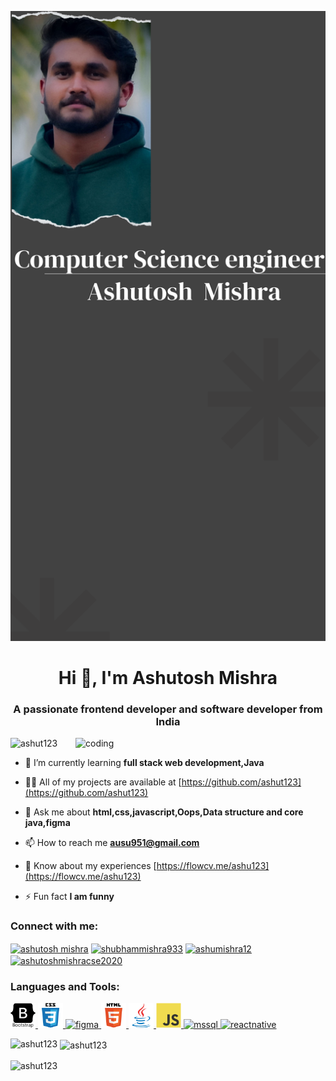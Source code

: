 ![logo](https://github.com/ashut123/ashut123/blob/main/Computer%20Science%20egnieer.png)
<h1 align="center">Hi 👋, I'm Ashutosh Mishra</h1>
<h3 align="center">A passionate frontend developer and software developer from India</h3>

<img align="right" alt="coding" width="400" src="https://www.google.com/imgres?imgurl=https%3A%2F%2Fcamo.githubusercontent.com%2Fcae12fddd9d6982901d82580bdf321d81fb299141098ca1c2d4891870827bf17%2F68747470733a2f2f6d69726f2e6d656469756d2e636f6d2f6d61782f313336302f302a37513379765349765f7430696f4a2d5a2e676966&tbnid=zhjSEq0Xd_DH7M&vet=12ahUKEwi07IDOxKSAAxX0m2MGHbUUAMIQMygAegUIARCPAg..i&imgrefurl=https%3A%2F%2Fgithub.com%2Frudrabarad%2FGifs&docid=CJdgcKdcN0j58M&w=680&h=428&q=animated%20coding%20gif&ved=2ahUKEwi07IDOxKSAAxX0m2MGHbUUAMIQMygAegUIARCPAg">

<p align="left"> <img src="https://komarev.com/ghpvc/?username=ashut123&label=Profile%20views&color=0e75b6&style=flat" alt="ashut123" /> </p>

- 🌱 I’m currently learning **full stack web development,Java**

- 👨‍💻 All of my projects are available at [https://github.com/ashut123](https://github.com/ashut123)

- 💬 Ask me about **html,css,javascript,Oops,Data structure and core java,figma**

- 📫 How to reach me **ausu951@gmail.com**

- 📄 Know about my experiences [https://flowcv.me/ashu123](https://flowcv.me/ashu123)

- ⚡ Fun fact **I am funny**

<h3 align="left">Connect with me:</h3>
<p align="left">
<a href="https://linkedin.com/in/ashutosh mishra" target="blank"><img align="center" src="https://raw.githubusercontent.com/rahuldkjain/github-profile-readme-generator/master/src/images/icons/Social/linked-in-alt.svg" alt="ashutosh mishra" height="30" width="40" /></a>
<a href="https://instagram.com/shubhammishra933" target="blank"><img align="center" src="https://raw.githubusercontent.com/rahuldkjain/github-profile-readme-generator/master/src/images/icons/Social/instagram.svg" alt="shubhammishra933" height="30" width="40" /></a>
<a href="https://www.leetcode.com/ashumishra12" target="blank"><img align="center" src="https://raw.githubusercontent.com/rahuldkjain/github-profile-readme-generator/master/src/images/icons/Social/leet-code.svg" alt="ashumishra12" height="30" width="40" /></a>
<a href="https://auth.geeksforgeeks.org/user/ashutoshmishracse2020" target="blank"><img align="center" src="https://raw.githubusercontent.com/rahuldkjain/github-profile-readme-generator/master/src/images/icons/Social/geeks-for-geeks.svg" alt="ashutoshmishracse2020" height="30" width="40" /></a>
</p>

<h3 align="left">Languages and Tools:</h3>
<p align="left"> <a href="https://getbootstrap.com" target="_blank" rel="noreferrer"> <img src="https://raw.githubusercontent.com/devicons/devicon/master/icons/bootstrap/bootstrap-plain-wordmark.svg" alt="bootstrap" width="40" height="40"/> </a> <a href="https://www.w3schools.com/css/" target="_blank" rel="noreferrer"> <img src="https://raw.githubusercontent.com/devicons/devicon/master/icons/css3/css3-original-wordmark.svg" alt="css3" width="40" height="40"/> </a> <a href="https://www.figma.com/" target="_blank" rel="noreferrer"> <img src="https://www.vectorlogo.zone/logos/figma/figma-icon.svg" alt="figma" width="40" height="40"/> </a> <a href="https://www.w3.org/html/" target="_blank" rel="noreferrer"> <img src="https://raw.githubusercontent.com/devicons/devicon/master/icons/html5/html5-original-wordmark.svg" alt="html5" width="40" height="40"/> </a> <a href="https://www.java.com" target="_blank" rel="noreferrer"> <img src="https://raw.githubusercontent.com/devicons/devicon/master/icons/java/java-original.svg" alt="java" width="40" height="40"/> </a> <a href="https://developer.mozilla.org/en-US/docs/Web/JavaScript" target="_blank" rel="noreferrer"> <img src="https://raw.githubusercontent.com/devicons/devicon/master/icons/javascript/javascript-original.svg" alt="javascript" width="40" height="40"/> </a> <a href="https://www.microsoft.com/en-us/sql-server" target="_blank" rel="noreferrer"> <img src="https://www.svgrepo.com/show/303229/microsoft-sql-server-logo.svg" alt="mssql" width="40" height="40"/> </a> <a href="https://reactnative.dev/" target="_blank" rel="noreferrer"> <img src="https://reactnative.dev/img/header_logo.svg" alt="reactnative" width="40" height="40"/> </a> </p>

<p><img align="left" src="https://github-readme-stats.vercel.app/api/top-langs?username=ashut123&show_icons=true&locale=en&layout=compact" alt="ashut123" /></p>

<p>&nbsp;<img align="center" src="https://github-readme-stats.vercel.app/api?username=ashut123&show_icons=true&locale=en" alt="ashut123" /></p>

<p><img align="center" src="https://github-readme-streak-stats.herokuapp.com/?user=ashut123&" alt="ashut123" /></p>
 
